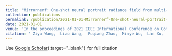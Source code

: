 ```yaml
---
title: "Mirrornerf: One-shot neural portrait radiance field from multi-mirror catadioptric imaging"
collection: publications
permalink: /publication/2021-01-01-Mirrornerf-One-shot-neural-portrait-radiance-field-from-multi-mirror-catadioptric-imaging
date: 2021-01-01
venue: 'In the proceedings of 2021 IEEE International Conference on Computational Photography (ICCP)'
citation: ' Ziyu Wang,  Liao Wang,  Fuqiang Zhao,  Minye Wu,  Lan Xu,  Jingyi Yu, &quot;Mirrornerf: One-shot neural portrait radiance field from multi-mirror catadioptric imaging.&quot; In the proceedings of 2021 IEEE International Conference on Computational Photography (ICCP), 2021.'
---
```

Use [Google Scholar](https://scholar.google.com/scholar?q=Mirrornerf:+One+shot+neural+portrait+radiance+field+from+multi+mirror+catadioptric+imaging){:target="_blank"} for full citation